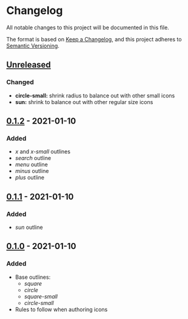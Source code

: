 # Changelog

All notable changes to this project will be documented in this file.

The format is based on [Keep a Changelog](https://keepachangelog.com/en/1.0.0/),
and this project adheres to [Semantic Versioning](https://semver.org/spec/v2.0.0.html).

## [Unreleased]

### Changed

- **circle-small:** shrink radius to balance out with other small icons
- **sun:** shrink to balance out with other regular size icons

## [0.1.2] - 2021-01-10

### Added

- _x_ and _x-small_ outlines
- _search_ outline
- _menu_ outline
- _minus_ outline
- _plus_ outline

## [0.1.1] - 2021-01-10

### Added

- _sun_ outline

## [0.1.0] - 2021-01-10

### Added

- Base outlines:
  - _square_
  - _circle_
  - _square-small_
  - _circle-small_
- Rules to follow when authoring icons

[unreleased]: https://github.com/kripod/podicons/compare/v0.1.2...HEAD
[0.1.2]: https://github.com/kripod/podicons/compare/v0.1.1...v0.1.2
[0.1.1]: https://github.com/kripod/podicons/compare/v0.1.0...v0.1.1
[0.1.0]: https://github.com/kripod/podicons/releases/tag/v0.1.0
